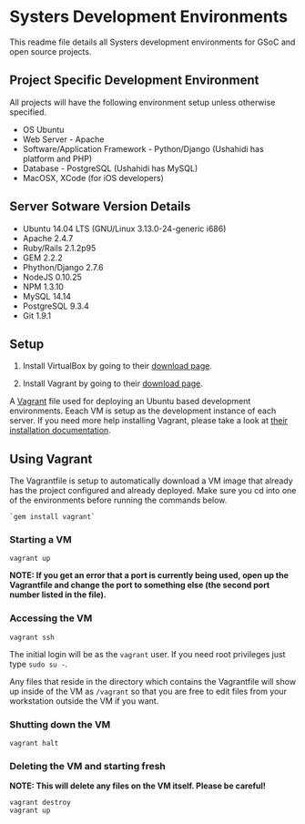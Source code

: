 Systers Development Environments
================================

This readme file details all Systers development environments for GSoC and open source projects. 

## Project Specific Development Environment
All projects will have the following environment setup unless otherwise specified.

* OS Ubuntu  
* Web Server - Apache
* Software/Application Framework - Python/Django (Ushahidi has platform and PHP)
* Database - PostgreSQL (Ushahidi has MySQL)
* MacOSX, XCode (for iOS developers)

## Server Sotware Version Details
* Ubuntu 14.04 LTS (GNU/Linux 3.13.0-24-generic i686)
* Apache 2.4.7
* Ruby/Rails 2.1.2p95 
* GEM 2.2.2
* Phython/Django 2.7.6
* NodeJS 0.10.25
* NPM 1.3.10
* MySQL 14.14
* PostgreSQL 9.3.4
* Git 1.9.1



## Setup

1. Install VirtualBox by going to their [download
page](https://www.virtualbox.org/wiki/Downloads).

2. Install Vagrant by going to their [download page](http://www.vagrantup.com/downloads.html).

A [Vagrant](http://vagrantup.com/) file used for deploying an Ubuntu based development environments. Eeach VM is setup as the development instance of each server. If you need more help installing Vagrant, please take a look at [their
installation documentation](http://docs.vagrantup.com/v2/installation/).



## Using Vagrant

The Vagrantfile is setup to automatically download a VM image that already has the project configured and already deployed. Make sure you cd into one of the environments before running the commands below.

    `gem install vagrant`


### Starting a VM

    vagrant up

**NOTE: If you get an error that a port is currently being used, open up the Vagrantfile and change the port to something else (the second port number listed in the file).**

### Accessing the VM

    vagrant ssh

The initial login will be as the `vagrant` user. If you need root privileges just type `sudo su -`. 

Any files that reside in the directory which contains the Vagrantfile will show up inside of the VM as `/vagrant` so that you are free to edit files from your workstation outside the VM if you want.

### Shutting down the VM

    vagrant halt

### Deleting the VM and starting fresh

**NOTE: This will delete any files on the VM itself. Please be careful!**

    vagrant destroy
    vagrant up


